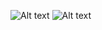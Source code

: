 ![Alt text](https://user-images.githubusercontent.com/70604577/160036623-8bde6501-5ee6-4577-92a4-6ffbc02e858b.png)
![Alt text](https://user-images.githubusercontent.com/70604577/160036632-89153aef-a2ab-40a4-9fd8-7684513deedc.png)
